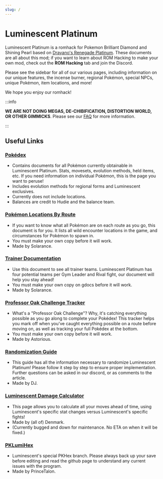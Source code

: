 ```yaml
---
slug: /
---
```


# Luminescent Platinum

Luminescent Platinum is a romhack for Pokemon Brilliant Diamond and Shining Pearl based on [Drayano's Renegade Platinum](https://pokehacking.com/fangames/renegade-platinum/). These documents are all about this mod; if you want to learn about ROM Hacking to make your own mod, check out the **ROM Hacking** tab and join the Discord.

Please see the sidebar for all of our various pages, including information on our unique features, the incense burner, regional Pokémon, special NPCs, unique Pokémon, item locations, and more! 

We hope you enjoy our romhack!

:::info

**WE ARE NOT DOING MEGAS, DE-CHIBIFICATION, DISTORTION WORLD, OR OTHER GIMMICKS**. Please see our [FAQ](/faq.md) for more information.

:::

## Useful Links

### [Pokédex](https://luminescent.team/pokedex)

- Contains documents for all Pokémon currently obtainable in Luminescent Platinum. Stats, movesets, evolution methods, held items, etc. If you need information on individual Pokémon, this is the page you want to peruse!
- Includes evolution methods for regional forms and Luminescent exclusives.
- Currently does not include locations.
- Balances are credit to Hudie and the balance team.

### [Pokémon Locations By Route](https://docs.google.com/spreadsheets/d/1a-NSfEgtt8kAr1cXwKkmY2SylYMs2tUG5tMSIhK0-OY/edit)

- If you want to know what all Pokémon are on each route as you go, this document is for you. It lists all wild encounter locations in the game, and circumstances for Pokémon to spawn in.
- You must make your own copy before it will work.
- Made by Solarance.

### [Trainer Documentation](https://docs.google.com/spreadsheets/d/17d7xfiqRDJQp5j6LZIAE8QVCQi7tCgjU_gu5_vE0l2I/edit?usp=sharing)

- Use this document to see all trainer teams. Luminescent Platinum has four potential teams per Gym Leader and Rival fight, our document will help you stay ahead!
- You must make your own copy on gdocs before it will work.
- Made by Solarance.

### [Professor Oak Challenge Tracker](https://docs.google.com/spreadsheets/d/133FFeo8GooaxUnlbInP5TL-bEwhwB2bMoxhqLdfEl94/edit#gid=1663592077)

- What's a "Professor Oak Challenge"? Why, it's catching everything possible as you go along to complete your Pokédex! This tracker helps you mark off when you've caught everything possible on a route before moving on, as well as tracking your full Pokédex at the bottom.
- You must make your own copy before it will work.
- Made by Astorious.

### [Randomization Guide](https://www.nexusmods.com/pokemonbdsp/articles/3)
- This guide has all the information necessary to randomize Luminescent Platinum! Please follow it step by step to ensure proper implementation. Further questions can be asked in our discord, or as comments to the article.
- Made by DJ.

### [Luminescent Damage Calculator](https://denmark14.github.io/lumi-calc/?gen=8)
- This page allows you to calculate all your moves ahead of time, using Luminescent's specific stat changes versus Luminescent's specific fights!
- Made by (all of) Denmark.
- (Currently bugged and down for maintenance. No ETA on when it will be fixed.)

### [PKLumiHex](https://github.com/TalonSabre/PKLumiHex)
- Luminescent's special PKHex branch. Please always back up your save before editing and read the github page to understand any current issues with the program.
- Made by PrinceTalon.

